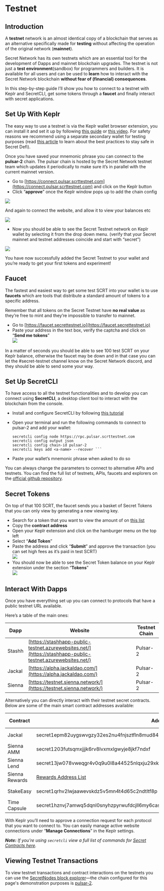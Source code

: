 # Testnet

## **Introduction**

A **testnet** network is an almost identical copy of a blockchain that serves as an alternative specifically made for **testing** without affecting the operation of the original network (**mainnet**).

Secret Network has its own testnets which are an essential tool for the development of Dapps and mainnet blockchain upgrades. The testnet is not just a **test environment**(sandbox) for programmers and builders. It is available for all users and can be used to **learn** how to interact with the Secret Network blockchain **without fear of (financial) consequences**.

In this step-by-step guide I’ll show you how to connect to a testnet with Keplr and SecretCLI, get some tokens through a **faucet** and finally interact with secret applications.

## **Set Up With Keplr**

The easy way to use a testnet is via the Keplr wallet browser extension, you can install it and set it up by following [this guide](https://keplr.crunch.help/getting-started/installing-keplr-wallet) or [this video](https://www.youtube.com/watch?v=HgFWNJdD7-U\&list=PLxrw7YCKLEXvPNUJ1SFoHQUUQa4\_Uwwdg\&index=3). For safety reasons we recommend using a separate secondary wallet for testing purposes (read [this article](https://medium.com/@secretnetwork/how-to-avoid-scams-and-stay-safe-in-defi-b7309e123a7b) to learn about the best practices to stay safe in Secret Defi).

Once you have saved your mnemonic phrase you can connect to the **pulsar-2** chain. The pulsar chain is hosted by the Secret Network testnet team which updates it periodically to make sure it’s in parallel with the current mainnet version.

* Go to [https://connect.pulsar.scrttestnet.com](https://connect.pulsar.scrttestnet.com) and click on the Keplr button
* Click “**approve**” once the Keplr window pops up to add the chain config

![
](<../.gitbook/assets/add\_keplr (1).png>)

And again to connect the website, and allow it to view your balances etc

![](../.gitbook/assets/connect\_keplr.png)



* Now you should be able to see the Secret Testnet network on Keplr wallet by selecting it from the drop down menu. (verify that your Secret mainnet and testnet addresses coincide and start with “secret”)

![](../.gitbook/assets/keplr\_testnet.png)

You have now successfully added the Secret Testnet to your wallet and you’re ready to get your first tokens and experiment!

## Faucet

The fastest and easiest way to get some test SCRT into your wallet is to use **faucets** which are tools that distribute a standard amount of tokens to a specific address.

Remember that all tokens on the Secret Testnet have **no real value** as they’re free to mint and they’re impossible to transfer to mainnet.

* Go to [https://faucet.secrettestnet.io](https://faucet.secrettestnet.io)
* Paste your address in the text box, verify the captcha and click on “**Send me tokens**”\
  ![](../.gitbook/assets/testnetguide\_3.png)

In a matter of seconds you should be able to see 100 test SCRT on your Keplr balance, otherwise the faucet may be down and in that case you can let the #secret-testnet channel know on the Secret Network discord, and they should be able to send some your way.

## **Set Up SecretCLI**

To have access to all the testnet functionalities and to develop you can connect using **SecretCLI**, a desktop client tool to interact with the blockchain from the console.

* Install and configure SecretCLI by following [this tutorial](https://docs.scrt.network/)
*   Open your terminal and run the following commands to connect to pulsar-2 and add your wallet:

    ````
    secretcli config node https://rpc.pulsar.scrttestnet.com
    secretcli config output json
    secretcli config chain-id pulsar-2
    secretcli keys add <a-name> --recover ```
    ````
* Paste your wallet’s mnemonic phrase when asked to do so

You can always change the parameters to connect to alternative APIs and testnets. You can find the full list of testnets, APIs, faucets and explorers on the [official github repository](https://github.com/scrtlabs/testnet).

## **Secret Tokens**

On top of that 100 SCRT, the faucet sends you a basket of Secret Tokens that you can only view by generating a new viewing key.

* Search for a token that you want to view the amount of on [this list](https://docs.griptapejs.com/hackathon/glossary#tokens)
* Copy the **contract address**
* Open your Keplr extension and click on the hamburger menu on the top left
* Select “**Add Token**”
* Paste the address and click “**Submit**” and approve the transaction (you can set high fees as it’s paid in test SCRT)\
  ![](../.gitbook/assets/testnetguide\_4.png)
* You should now be able to see the Secret Token balance on your Keplr extension under the section “**Tokens**”\
  ![](../.gitbook/assets/testnetguide\_5.png)

## **Interact With Dapps**

Once you have everything set up you can connect to protocols that have a public testnet URL available.

Here’s a table of the main ones:

| Dapp   | Website                                                                                                    | Testnet Chain |
| ------ | ---------------------------------------------------------------------------------------------------------- | ------------- |
| Stashh | [https://stashhapp-public-testnet.azurewebsites.net/](https://stashhapp-public-testnet.azurewebsites.net/) | Pulsar-2      |
| Jackal | [https://alpha.jackaldao.com/](https://alpha.jackaldao.com/)                                               | Pulsar-2      |
| Sienna | [https://testnet.sienna.network/](https://testnet.sienna.network/)                                         | Pulsar-2      |

Alternatively you can directly interact with their testnet secret contracts. Below are some of the main smart contract addresses available:

| Contract       | Address                                                                                    | Testnet Chain |
| -------------- | ------------------------------------------------------------------------------------------ | :-----------: |
| Jackal         | secret1epm82uygswvgzy32es2nu4fnjsztfln8mud84ksecret1epm82uygswvgzy32es2nu4fnjsztfln8mud84k |    Pulsar-2   |
| Sienna AMM     | secret1203futsqmxjjjk6rv8lvxmxlgwyje8jkf7ndxf                                              |    Pulsar-2   |
| Sienna Lend    | secret13jw078vweqgr4v0q9u0l8a44525nlqxju29xkq                                              |    Pulsar-2   |
| Sienna Rewards | [Rewards Address List](https://ethereumbridgebackendtestnet.azurewebsites.net/rewards)     |    Pulsar-2   |
| StakeEasy      | secret1qrhv2lwjaawevskdz5v5mn4t4d65c2ndtltf8p                                              |    Pulsar-2   |
| Time Capsule   | secret1hznvj7amwq5dqnl0snyhzpyrwufdcjll6my6casecret1hznvj7amwq5dqnl0snyhzpyrwufdcjll6my6ca |    Pulsar-2   |

With Keplr you’ll need to approve a connection request for each protocol that you want to connect to. You can easily manage active website connections under “**Manage Connections**” in the Keplr settings.

_**Note:** If you’re using `secretcli` view a full list of commands for_ [_Secret Contracts here_](secret-cli/secret-contracts.md)_._

## Viewing Testnet Transactions

To view testnet transactions and contract interactions on the testnets you can use the [SecretNodes block explorer](https://secretnodes.com/chains)—the chain configured for this page's demonstration purposes is [pulsar-2](https://secretnodes.com/secret/chains/pulsar-2).
